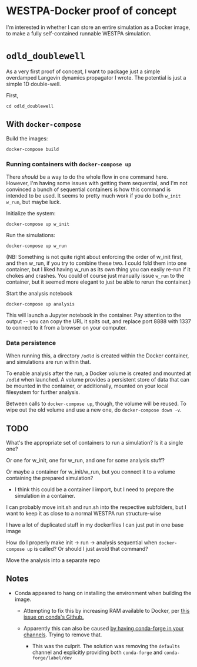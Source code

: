 # WESTPA-Docker proof of concept

I'm interested in whether I can store an entire simulation as a Docker image, to make a fully self-contained runnable WESTPA simulation.

# `odld_doublewell`

As a very first proof of concept, I want to package just a simple overdamped Langevin dynamics propagator I wrote.
The potential is just a simple 1D double-well.

First, 
```
cd odld_doublewell
```

## With `docker-compose`

Build the images:
```
docker-compose build
```

### Running containers with `docker-compose up`

There *should* be a way to do the whole flow in one command here. However, I'm having some issues with getting them sequential, and I'm not convinced
a bunch of sequential containers is how this command is intended to be used. It seems to pretty much work if you do both `w_init w_run`, but maybe luck.

Initialize the system:
```
docker-compose up w_init
```

Run the simulations:
```
docker-compose up w_run
```

(NB: Something is not quite right about enforcing the order of w_init first, and then w_run, if you try to combine these two. 
I could fold them into one container, but I liked having w_run as its own thing you can easily re-run if it chokes and crashes.
You could of course just manually issue `w_run` to the container, but it seemed more elegant to just be able to rerun the container.)

Start the analysis notebook
```
docker-compose up analysis
```
This will launch a Jupyter notebook in the container. Pay attention to the output -- you can copy the URL it spits out, and replace port 8888 with 1337
to connect to it from a browser on your computer.

### Data persistence

When running this, a directory `/odld` is created within the Docker container, and simulations are run within that.

To enable analysis after the run, a Docker volume is created and mounted at `/odld` when launched. 
A volume provides a persistent store of data that can be mounted in the container, or additionally, mounted on your local filesystem for further analysis.

Between calls to `docker-compose up`, though, the volume will be reused. 
To wipe out the old volume and use a new one, do `docker-compose down -v`.

## TODO

What's the appropriate set of containers to run a simulation? Is it a single one? 

Or one for w_init, one for w_run, and one for some analysis stuff? 

Or maybe a container for w_init/w_run, but you connect it to a volume containing the prepared simulation?
- I think this could be a container I import, but I need to prepare the simulation in a container.

I can probably move init.sh and run.sh into the respective subfolders, but I want to keep it as close to a normal WESTPA run structure-wise

I have a lot of duplicated stuff in my dockerfiles I can just put in one base image

How do I properly make init -> run -> analysis sequential when `docker-compose up` is called? Or should I just avoid that command?

Move the analysis into a separate repo

## Notes

- Conda appeared to hang on installing the environment when building the image. 

    -  Attempting to fix this by increasing RAM available to Docker, per [this issue on conda's Github.](https://github.com/conda/conda/issues/8051#issuecomment-890493039) 

    - Apparently this can also be caused [by having conda-forge in your channels](https://github.com/ageron/handson-ml2/issues/24#issuecomment-524052579). Trying to remove that.

        - This was the culprit. The solution was removing the `defaults` channel and explicitly providing both `conda-forge` and `conda-forge/label/dev`